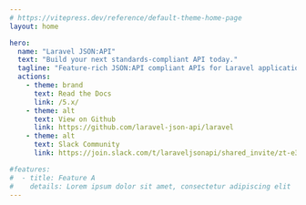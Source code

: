 ```yaml
---
# https://vitepress.dev/reference/default-theme-home-page
layout: home

hero:
  name: "Laravel JSON:API"
  text: "Build your next standards-compliant API today."
  tagline: "Feature-rich JSON:API compliant APIs for Laravel applications."
  actions:
    - theme: brand
      text: Read the Docs
      link: /5.x/
    - theme: alt
      text: View on Github
      link: https://github.com/laravel-json-api/laravel
    - theme: alt
      text: Slack Community
      link: https://join.slack.com/t/laraveljsonapi/shared_invite/zt-e3oi2r4y-8nkmhzpKnPQViaXrkPJHtQ

#features:
#  - title: Feature A
#    details: Lorem ipsum dolor sit amet, consectetur adipiscing elit
---
```



